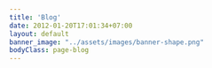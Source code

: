 ```yaml
---
title: 'Blog'
date: 2012-01-20T17:01:34+07:00
layout: default
banner_image: "../assets/images/banner-shape.png"
bodyClass: page-blog
---
```



